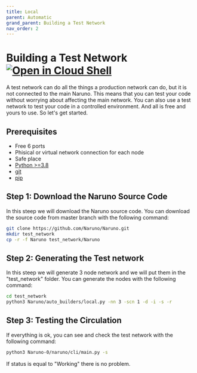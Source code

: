 ```yaml
---
title: Local
parent: Automatic
grand_parent: Building a Test Network
nav_order: 2
---
```


# Building a Test Network [![Open in Cloud Shell](https://img.shields.io/badge/Open%20in%20Cloud%20Shell-Tutorial-5ec205)](https://ssh.cloud.google.com/cloudshell/open?shellonly=true&cloudshell_git_repo=https://github.com/Naruno/Naruno&cloudshell_tutorial=docs/building_test_network/automatic/local.md)

A test network can do all the things a production network can do, but it is not connected to the main Naruno. This means that you can test your code without worrying about affecting the main network. You can also use a test network to test your code in a controlled environment. And all is free and yours to use. So let's get started.

## Prerequisites

- Free 6 ports
- Phisical or virtual network connection for each node
- Safe place
- [Python >=3.8](https://www.python.org/downloads/)
- [git](https://git-scm.com/downloads)
- [pip](https://pip.pypa.io/en/stable/installing/)

## Step 1: Download the Naruno Source Code

In this steep we will download the Naruno source code. You can download the source code from master branch with the following command:

```bash
git clone https://github.com/Naruno/Naruno.git
mkdir test_network
cp -r -f Naruno test_network/Naruno
```

## Step 2: Generating the Test network

In this steep we will generate 3 node network and we will put them in the "test_network" folder. You can generate the nodes with the following command:

```bash
cd test_network
python3 Naruno/auto_builders/local.py -nn 3 -scn 1 -d -i -s -r
```

## Step 3: Testing the Circulation

If everything is ok, you can see and check the test network with the following command:

```bash
python3 Naruno-0/naruno/cli/main.py -s
```

If status is equal to "Working" there is no problem.
